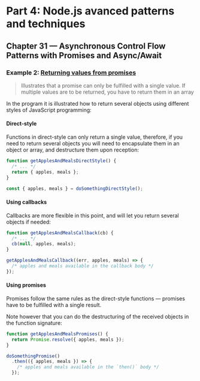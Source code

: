 # Part 4: Node.js avanced patterns and techniques
## Chapter 31 &mdash; Asynchronous Control Flow Patterns with Promises and Async/Await
### Example 2: [Returning values from promises](./e02-returning-values-from-promises/)
> Illustrates that a promise can only be fulfilled with a single value. If multiple values are to be returned, you have to return them in an array

In the program it is illustrated how to return several objects using different styles of JavaScript programming:

#### Direct-style
Functions in direct-style can only return a single value, therefore, if you need to return several objects you will need to encapsulate them in an object or array, and destructure them upon reception:

```javascript
function getApplesAndMealsDirectStyle() {
  /* ... */
  return { apples, meals };
}

const { apples, meals } = doSomethingDirectStyle();
```

#### Using callbacks
Callbacks are more flexible in this point, and will let you return several objects if needed:

```javascript
function getApplesAndMealsCallback(cb) {
  /* ... */
  cb(null, apples, meals);
}

getApplesAndMealsCallback((err, apples, meals) => {
  /* apples and meals available in the callback body */
});
```

#### Using promises
Promises follow the same rules as the direct-style functions &mdash; promises have to be fulfilled with a single result.

Note however that you can do the destructuring of the received objects in the function signature:

```javascript
function getApplesAndMealsPromises() {
  return Promise.resolve({ apples, meals });
}

doSomethingPromise()
  .then(({ apples, meals }) => {
    /* apples and meals available in the `then()` body */
  });
```

